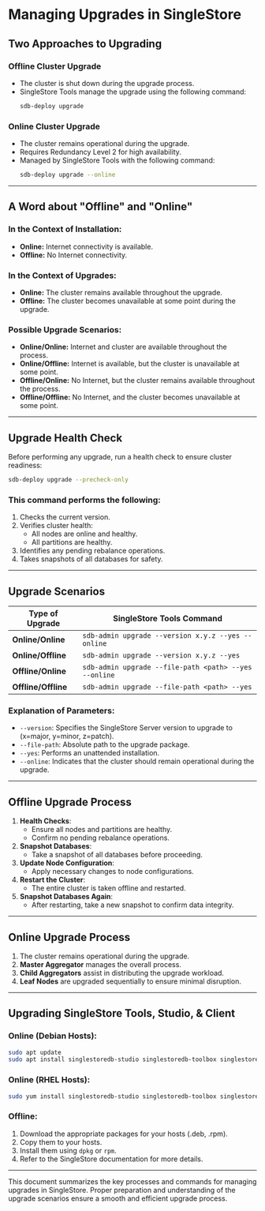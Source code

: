 # Managing Upgrades in SingleStore

## Two Approaches to Upgrading

### **Offline Cluster Upgrade**
- The cluster is shut down during the upgrade process.
- SingleStore Tools manage the upgrade using the following command:
  ```bash
  sdb-deploy upgrade
  ```

### **Online Cluster Upgrade**
- The cluster remains operational during the upgrade.
- Requires Redundancy Level 2 for high availability.
- Managed by SingleStore Tools with the following command:
  ```bash
  sdb-deploy upgrade --online
  ```

---

## A Word about "Offline" and "Online"

### **In the Context of Installation:**
- **Online:** Internet connectivity is available.
- **Offline:** No Internet connectivity.

### **In the Context of Upgrades:**
- **Online:** The cluster remains available throughout the upgrade.
- **Offline:** The cluster becomes unavailable at some point during the upgrade.

### **Possible Upgrade Scenarios:**
- **Online/Online:** Internet and cluster are available throughout the process.
- **Online/Offline:** Internet is available, but the cluster is unavailable at some point.
- **Offline/Online:** No Internet, but the cluster remains available throughout the process.
- **Offline/Offline:** No Internet, and the cluster becomes unavailable at some point.

---

## Upgrade Health Check

Before performing any upgrade, run a health check to ensure cluster readiness:

```bash
sdb-deploy upgrade --precheck-only
```

### This command performs the following:
1. Checks the current version.
2. Verifies cluster health:
   - All nodes are online and healthy.
   - All partitions are healthy.
3. Identifies any pending rebalance operations.
4. Takes snapshots of all databases for safety.

---

## Upgrade Scenarios

| Type of Upgrade       | SingleStore Tools Command                          |
|-----------------------|---------------------------------------------------|
| **Online/Online**     | `sdb-admin upgrade --version x.y.z --yes --online`|
| **Online/Offline**    | `sdb-admin upgrade --version x.y.z --yes`         |
| **Offline/Online**    | `sdb-admin upgrade --file-path <path> --yes --online` |
| **Offline/Offline**   | `sdb-admin upgrade --file-path <path> --yes`      |

### Explanation of Parameters:
- `--version`: Specifies the SingleStore Server version to upgrade to (x=major, y=minor, z=patch).
- `--file-path`: Absolute path to the upgrade package.
- `--yes`: Performs an unattended installation.
- `--online`: Indicates that the cluster should remain operational during the upgrade.

---

## Offline Upgrade Process

1. **Health Checks**:
   - Ensure all nodes and partitions are healthy.
   - Confirm no pending rebalance operations.
2. **Snapshot Databases**:
   - Take a snapshot of all databases before proceeding.
3. **Update Node Configuration**:
   - Apply necessary changes to node configurations.
4. **Restart the Cluster**:
   - The entire cluster is taken offline and restarted.
5. **Snapshot Databases Again**:
   - After restarting, take a new snapshot to confirm data integrity.

---

## Online Upgrade Process

1. The cluster remains operational during the upgrade.
2. **Master Aggregator** manages the overall process.
3. **Child Aggregators** assist in distributing the upgrade workload.
4. **Leaf Nodes** are upgraded sequentially to ensure minimal disruption.

---

## Upgrading SingleStore Tools, Studio, & Client

### **Online (Debian Hosts):**
```bash
sudo apt update
sudo apt install singlestoredb-studio singlestoredb-toolbox singlestore-client
```

### **Online (RHEL Hosts):**
```bash
sudo yum install singlestoredb-studio singlestoredb-toolbox singlestore-client
```

### **Offline:**
1. Download the appropriate packages for your hosts (.deb, .rpm).
2. Copy them to your hosts.
3. Install them using `dpkg` or `rpm`.
4. Refer to the SingleStore documentation for more details.

---

This document summarizes the key processes and commands for managing upgrades in SingleStore. Proper preparation and understanding of the upgrade scenarios ensure a smooth and efficient upgrade process.

